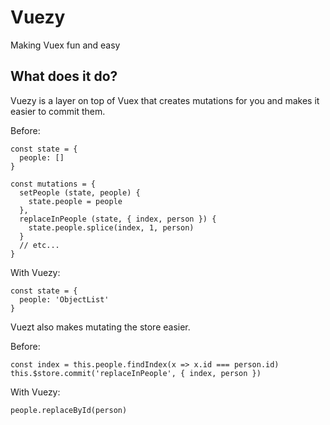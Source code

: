 # Vuezy

Making Vuex fun and easy

## What does it do?

Vuezy is a layer on top of Vuex that creates mutations for you and makes it easier to commit them.

Before:

```
const state = {
  people: []
}

const mutations = {
  setPeople (state, people) {
    state.people = people
  },
  replaceInPeople (state, { index, person }) {
    state.people.splice(index, 1, person)
  }
  // etc...
}
```

With Vuezy:

```
const state = {
  people: 'ObjectList'
}
```

Vuezt also makes mutating the store easier.

Before:

```
const index = this.people.findIndex(x => x.id === person.id)
this.$store.commit('replaceInPeople', { index, person })
```

With Vuezy:

```
people.replaceById(person)
```